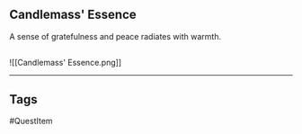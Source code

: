 ## Candlemass' Essence
A sense of gratefulness and peace radiates with warmth.
## 
![[Candlemass' Essence.png]]

---
## Tags
#QuestItem